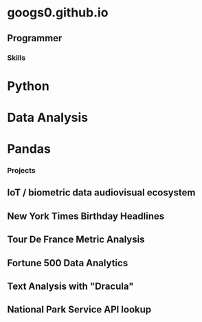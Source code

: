 # googs0.github.io

## Programmer

### Skills
# Python 
# Data Analysis
# Pandas

### Projects
## IoT / biometric data audiovisual ecosystem  
## New York Times Birthday Headlines  
## Tour De France Metric Analysis  
## Fortune 500 Data Analytics  
## Text Analysis with "Dracula"  
## National Park Service API lookup  
